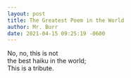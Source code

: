 ```yaml
---
layout: post
title: The Greatest Poem in the World
author: Mr. Burr
date: 2021-04-15 09:25:19 -0600
---
```

No, no, this is not  
the best haiku in the world;  
This is a tribute.  